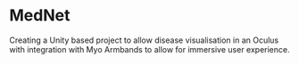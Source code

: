 # MedNet
Creating a Unity based project to allow disease visualisation in an Oculus with integration with Myo Armbands to allow for immersive user experience.
